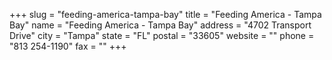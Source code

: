 +++
slug = "feeding-america-tampa-bay"
title = "Feeding America - Tampa Bay"
name = "Feeding America - Tampa Bay"
address = "4702 Transport Drive"
city = "Tampa"
state = "FL"
postal = "33605"
website = ""
phone = "813 254-1190"
fax = ""
+++

